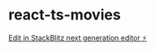 # react-ts-movies

[Edit in StackBlitz next generation editor ⚡️](https://stackblitz.com/~/github.com/sadaktx/react-ts-movies)